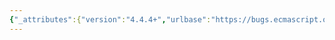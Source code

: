 ```yaml
---
{"_attributes":{"version":"4.4.4+","urlbase":"https://bugs.ecmascript.org/","maintainer":"dherman@mozilla.com"},"bug":{"bug_id":4006,"creation_ts":"2015-02-18 15:13:00 -0800","short_desc":"FunctionDeclaration NeedsSuperBinding makes no sense in light of new early errors in ES6 draft rev33","delta_ts":"2015-02-18 15:32:53 -0800","product":"Draft for 6th Edition","component":"technical issue","version":"Rev 33: February 12, 2015 Draft","rep_platform":"All","op_sys":"All","bug_status":"RESOLVED","resolution":"DUPLICATE","dup_id":3963,"priority":"Normal","bug_severity":"normal","everconfirmed":true,"reporter":{"uid":"efaustbmo","name":"Eric Faust"},"assigned_to":{"uid":"allen","name":"Allen Wirfs-Brock"},"cc":["andrebargull","jorendorff"],"long_desc":[{"commentid":12936,"comment_count":0,"who":{"uid":"efaustbmo","name":"Eric Faust"},"bug_when":"2015-02-18 15:13:10 -0800","thetext":"Rev 33 added new language to 14.1.2:\n\nIt is a Syntax Error if FormalParameters Contains SuperProperty is true.\nIt is a Syntax Error if FunctionBody Contains SupeProperty is true.\n\nPresumably, this is because the semantics of super make little sense outside methods, which makes sense.\n\nHowever, other things that handle FunctionDeclarations and FunctionExpressions do not reflect this change. For example, 14.1.17 still contains checks for SuperProperty. It seems to me that this can never happen because of the early errors above, and should simply return false. \n\nTherefore, also, 14.1.22 and 14.1.23 need never consult NeedsSuperBinding when giving evaluation rules for these productions."},{"commentid":12939,"comment_count":1,"who":{"uid":"andrebargull","name":"André Bargull"},"bug_when":"2015-02-18 15:18:13 -0800","thetext":"This should be fixed in rev34 (bug 3963)."},{"commentid":12941,"comment_count":2,"who":{"uid":"allen","name":"Allen Wirfs-Brock"},"bug_when":"2015-02-18 15:32:53 -0800","thetext":"\n\n*** This bug has been marked as a duplicate of bug 3963 ***"}]}}
---
```


